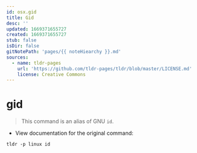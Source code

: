```yaml
---
id: osx.gid
title: Gid
desc: ''
updated: 1669371655727
created: 1669371655727
stub: false
isDir: false
gitNotePath: 'pages/{{ noteHiearchy }}.md'
sources:
  - name: tldr-pages
    url: 'https://github.com/tldr-pages/tldr/blob/master/LICENSE.md'
    license: Creative Commons
---
```

# gid

> This command is an alias of GNU `id`.

- View documentation for the original command:

`tldr -p linux id`


